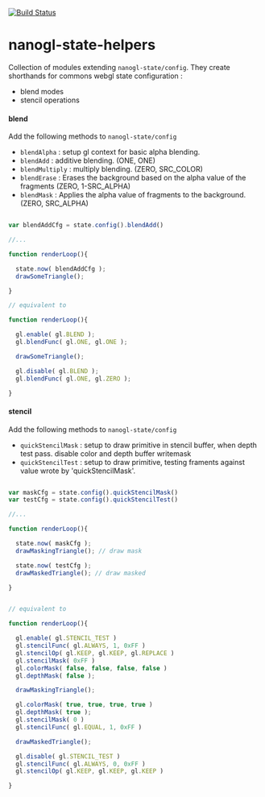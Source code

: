 [![Build Status](https://travis-ci.org/plepers/nanogl-state.svg?branch=master)](https://travis-ci.org/plepers/nanogl-state)


# nanogl-state-helpers

Collection of modules extending `nanogl-state/config`. They create shorthands for commons webgl state configuration :

 - blend modes
 - stencil operations




#### blend

Add the following methods to `nanogl-state/config`

 - `blendAlpha`    : setup gl context for basic alpha blending.
 - `blendAdd`      : additive blending. (ONE, ONE)
 - `blendMultiply` : multiply blending. (ZERO, SRC_COLOR)
 - `blendErase`    : Erases the background based on the alpha value of the fragments (ZERO, 1-SRC_ALPHA)
 - `blendMask`     : Applies the alpha value of fragments to the background. (ZERO, SRC_ALPHA)

```javascript

var blendAddCfg = state.config().blendAdd()

//...

function renderLoop(){

  state.now( blendAddCfg );
  drawSomeTriangle();

}

// equivalent to

function renderLoop(){

  gl.enable( gl.BLEND );
  gl.blendFunc( gl.ONE, gl.ONE );

  drawSomeTriangle();

  gl.disable( gl.BLEND );
  gl.blendFunc( gl.ONE, gl.ZERO );

}


```

#### stencil

Add the following methods to `nanogl-state/config`

 - `quickStencilMask`    : setup to draw primitive in stencil buffer, when depth test pass. disable color and depth buffer writemask
 - `quickStencilTest`    : setup to draw primitive, testing framents against value wrote by 'quickStencilMask'.


```javascript

var maskCfg = state.config().quickStencilMask()
var testCfg = state.config().quickStencilTest()

//...

function renderLoop(){

  state.now( maskCfg );
  drawMaskingTriangle(); // draw mask

  state.now( testCfg );
  drawMaskedTriangle(); // draw masked

}


// equivalent to

function renderLoop(){

  gl.enable( gl.STENCIL_TEST )
  gl.stencilFunc( gl.ALWAYS, 1, 0xFF )
  gl.stencilOp( gl.KEEP, gl.KEEP, gl.REPLACE )
  gl.stencilMask( 0xFF )
  gl.colorMask( false, false, false, false )
  gl.depthMask( false );

  drawMaskingTriangle();

  gl.colorMask( true, true, true, true )
  gl.depthMask( true );
  gl.stencilMask( 0 )
  gl.stencilFunc( gl.EQUAL, 1, 0xFF )

  drawMaskedTriangle();

  gl.disable( gl.STENCIL_TEST )
  gl.stencilFunc( gl.ALWAYS, 0, 0xFF )
  gl.stencilOp( gl.KEEP, gl.KEEP, gl.KEEP )

}


```